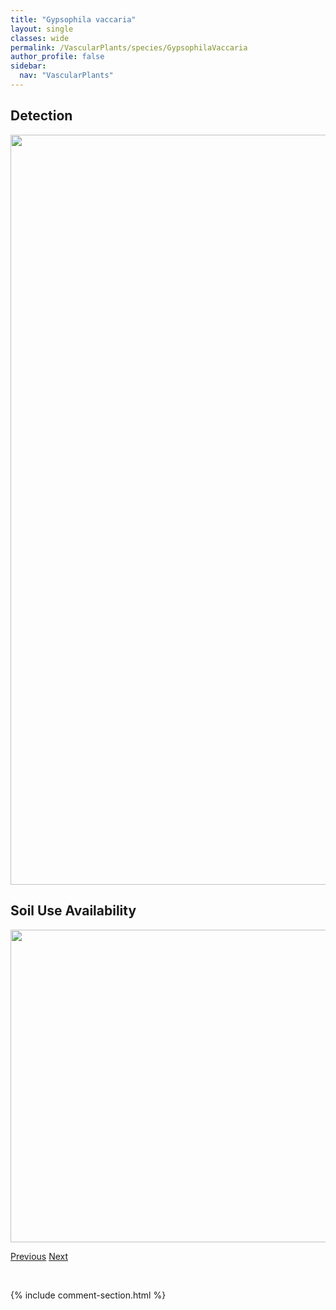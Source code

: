 ```yaml
---
title: "Gypsophila vaccaria"
layout: single
classes: wide
permalink: /VascularPlants/species/GypsophilaVaccaria
author_profile: false
sidebar:
  nav: "VascularPlants"
---
```


<h2>Detection</h2>

<a href="https://drive.google.com/uc?export=view&id=1iHVYnKUm7plr9ayyJPH1XGARvbGlwspW">
<img src="https://drive.google.com/uc?export=view&id=1iHVYnKUm7plr9ayyJPH1XGARvbGlwspW" height = "1200" width = "800">
</a>


<h2>Soil Use Availability</h2>

<a href="https://drive.google.com/uc?export=view&id=14poU3pWqRoGr_Zfw36ahkqN5kIYcOQe0">
<img src="https://drive.google.com/uc?export=view&id=14poU3pWqRoGr_Zfw36ahkqN5kIYcOQe0" height = "500" width = "1000">
</a>


<a href="/DevelopmentWebsite/VascularPlants/species/GypsophilaPaniculata" class="pagination--pager" title="Gypsophila paniculata">Previous</a> <a href="/DevelopmentWebsite/VascularPlants/species/HackeliaDeflexa" class="pagination--pager" title="Hackelia deflexa">Next</a>

<p>&nbsp;</p>

{% include comment-section.html %}
